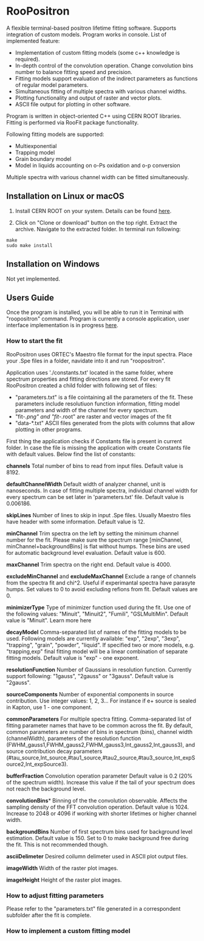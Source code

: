 # RooPositron

A flexible terminal-based positron lifetime fitting software. Supports integration of custom models. Program works in console. List of implemented feature:
* Implementation of custom fitting models (some c++ knowledge is required).
* In-depth control of the convolution operation. Change convolution bins number to balance fitting speed and precision.
* Fitting models support evaluation of the indirect parameters as functions of regular model parameters.
* Simultaneous fitting of multiple spectra with various channel widths.
* Plotting functionality and output of raster and vector plots.
* ASCII file output for plotting in other software.

Program is written in object-oriented C++ using CERN ROOT libraries. Fitting is performed via RooFit package functionality.

Following fitting models are supported:
* Multiexponential
* Trapping model
* Grain boundary model
* Model in liquids accounting on o-Ps oxidation and o-p conversion

Multiple spectra with various channel width can be fitted simultaneously.

## Installation on Linux or macOS

1. Install CERN ROOT on your system. Details can be found [here](https://medium.com/@petrstepanov/install-cern-root-roofit-on-macos-and-linux-for-dummies-df787fd41ef4).

2. Click on "Clone or download" button on the top right. Extract the archive. Navigate to the extracted folder. In terminal run following:

```
make
sudo make install
```

## Installation on Windows

Not yet implemented.

## Users Guide

Once the program is installed, you will be able to run it in Terminal with "roopositron" command. Program is currently a console application, user interface implementation is in progress [here](https://github.com/petrstepanov/roopositrongui).

### How to start the fit

RooPositron uses ORTEC's Maestro file format for the input spectra. Place your .Spe files in a folder, navidate into it and run "roopositron". 

Application uses './constants.txt' located in the same folder, where spectrum properties and fitting directions are stored. For every fit RooPositron created a child folder with following set of files:
* "parameters.txt" is a file cointaining all the parameters of the fit. These parameters include resolutiuon function information, fitting model parameters and width of the channel for every spectrum.
* "fit-*.png" and "fit-*.root" are raster and vector images of the fit
* "data-*.txt" ASCII files generated from the plots with columns that allow plotting in other programs.

First thing the application checks if Constants file is present in current folder. In case the file is missing the application with create Constants file with default values. Below find the list of constants:

**channels**
Total number of bins to read from input files. Default value is 8192.

**defaultChannelWidth**
Default width of analyzer channel, unit is nanoseconds. In case of fitting multiple spectra, individual channel width for every spectrum can be set later in 'parameters.txt' file. Default value is 0.006186.

**skipLines**
Number of lines to skip in input .Spe files. Usually Maestro files have header with some information. Default value is 12.

**minChannel**
Trim spectra on the left by setting the minimum channel number for the fit. Please make sure the spectrum range [minChannel, minChannel+backgroundBins] is flat without humps. These bins are used for automatic background level evaluation. Default value is 600.

**maxChannel**
Trim spectra on the right end. Default value is 4000.

**excludeMinChannel** and **excludeMaxChannel**
Exclude a range of channels from the spectra fit and chi^2. Useful if experimantal spectra have parasyte humps. Set values to 0 to avoid excluding refions from fit. Default values are 0.

**minimizerType**
Type of minimizer function used during the fit. Use one of the following values: "Minuit", "Minuit2", "Fumili", "GSLMultiMin". Default value is "Minuit". Learn more here 

**decayModel**
Comma-separated list of names of the fitting models to be used. Following models are currently available: "exp", "2exp", "3exp", "trapping", "grain", "powder", "liquid". If specified two or more models, e.g. "trapping,exp" final fitting model will be a linear combination of separate fitting models. Default value is "exp" - one exponent.

**resolutionFunction**
Number of Gaussians in resolution function. Currently support following: "1gauss", "2gauss" or "3gauss". Default value is "2gauss".

**sourceComponents**
Number of exponential components in source contribution. Use integer values: 1, 2, 3... For instance if e+ source is sealed in Kapton, use 1 - one component.

**commonParameters**
For multiple spectra fitting. Comma-separated list of fitting parameter names that have to be common across the fit. By default, common parameters are number of bins in spectrum (bins), channel width (channelWidth), parameters of the resolution function (FWHM_gauss1,FWHM_gauss2,FWHM_gauss3,Int_gauss2,Int_gauss3), and source contribution decay parameters (#tau_source,Int_source,#tau1_source,#tau2_source,#tau3_source,Int_expSource2,Int_expSource3).

**bufferFraction**
Convolution operation parameter Default value is 0.2 (20% of the spectrum width). Increase this value if the tail of your spectrum does not reach the background level.

**convolutionBins***
Binning of the the convolution observable. Affects the sampling density of the FFT convolution operation. Default value is 1024. Increase to 2048 or 4096 if working with shorter lifetimes or higher channel width.

**backgroundBins**
Number of first spectrum bins used for background level estimation. Default value is 150. Set to 0 to make background free during the fit. This is not recommended though.

**asciiDelimeter**
Desired coilumn delimeter used in ASCII plot output files.

**imageWidth**
Width of the raster plot images.

**imageHeight**
Height of the raster plot images.

### How to adjust fitting parameters

Please refer to the "parameters.txt" file generated in a correspondent subfolder after the fit is complete. 

### How to implement a custom fitting model